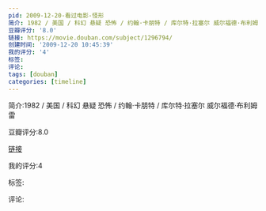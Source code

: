 ```yaml
---
pid: 2009-12-20-看过电影-怪形
简介: 1982 / 美国 / 科幻 悬疑 恐怖 / 约翰·卡朋特 / 库尔特·拉塞尔 威尔福德·布利姆雷
豆瓣评分: '8.0'
链接: https://movie.douban.com/subject/1296794/
创建时间: '2009-12-20 10:45:39'
我的评分: '4'
标签:
评论:
tags: [douban]
categories: [timeline]
---
```

简介:1982 / 美国 / 科幻 悬疑 恐怖 / 约翰·卡朋特 / 库尔特·拉塞尔 威尔福德·布利姆雷

豆瓣评分:8.0

[链接](https://movie.douban.com/subject/1296794/)

我的评分:4

标签:

评论:

